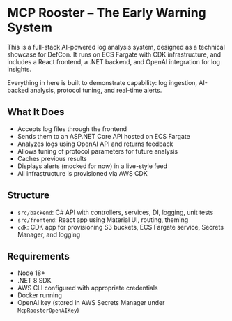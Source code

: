 # MCP Rooster – The Early Warning System

This is a full-stack AI-powered log analysis system, designed as a technical showcase for DefCon. It runs on ECS Fargate with CDK infrastructure, and includes a React frontend, a .NET backend, and OpenAI integration for log insights.

Everything in here is built to demonstrate capability: log ingestion, AI-backed analysis, protocol tuning, and real-time alerts.

## What It Does

- Accepts log files through the frontend
- Sends them to an ASP.NET Core API hosted on ECS Fargate
- Analyzes logs using OpenAI API and returns feedback
- Allows tuning of protocol parameters for future analysis
- Caches previous results
- Displays alerts (mocked for now) in a live-style feed
- All infrastructure is provisioned via AWS CDK

## Structure

- `src/backend`: C# API with controllers, services, DI, logging, unit tests
- `src/frontend`: React app using Material UI, routing, theming
- `cdk`: CDK app for provisioning S3 buckets, ECS Fargate service, Secrets Manager, and logging

## Requirements

- Node 18+
- .NET 8 SDK
- AWS CLI configured with appropriate credentials
- Docker running
- OpenAI key (stored in AWS Secrets Manager under `McpRoosterOpenAIKey`)

